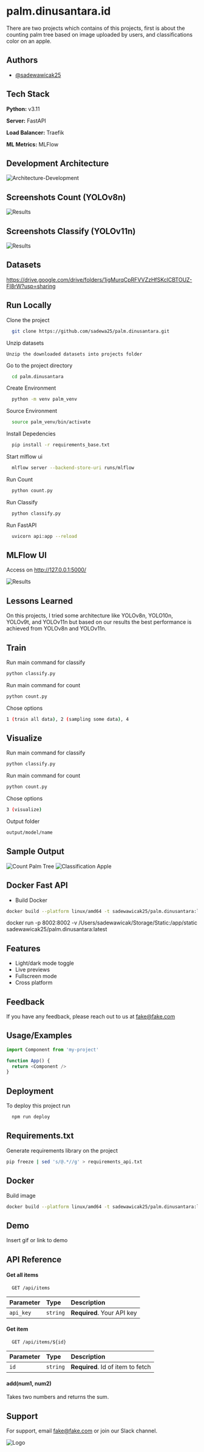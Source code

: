 
# palm.dinusantara.id

There are two projects which contains of this projects, first is about the counting palm tree based on image uploaded by users, and classifications color on an apple. 




## Authors

- [@sadewawicak25](https://sadewawicak25.medium.com/)




## Tech Stack

**Python:** v3.11

**Server:** FastAPI

**Load Balancer:** Traefik

**ML Metrics:** MLFlow



## Development Architecture 
![Architecture-Development](git_images/arc_development.png)



## Screenshots Count (YOLOv8n)

![Results](yolov8n_development/20250106_092214/results.png)


## Screenshots Classify (YOLOv11n)
![Results](yolo11n_development/20250109_045532_128_classify/results.png)


## Datasets
https://drive.google.com/drive/folders/1igMurqCpRFVVZzHfSKclCBTOUZ-FI8rW?usp=sharing


## Run Locally

Clone the project

```bash
  git clone https://github.com/sadewa25/palm.dinusantara.git
```

Unzip datasets
```
Unzip the downloaded datasets into projects folder
```

Go to the project directory

```bash
  cd palm.dinusantara
```

Create Environment

```bash
  python -m venv palm_venv
```

Source Environment

```bash
  source palm_venv/bin/activate
```

Install Depedencies
```bash
  pip install -r requirements_base.txt
```

Start mlflow ui

```bash
  mlflow server --backend-store-uri runs/mlflow
```

Run Count
```bash
  python count.py
```

Run Classify
```bash
  python classify.py
```

Run FastAPI
```bash
  uvicorn api:app --reload
```


## MLFlow UI
Access on http://127.0.0.1:5000/

![Results](git_images/mlflow_ui.png)


## Lessons Learned

On this projects, I tried some architecture like YOLOv8n, YOLO10n, YOLOv9t, and YOLOv11n but based on our results the best performance is achieved from YOLOv8n and YOLOv11n.


## Train
Run main command for classify
```bash
python classify.py
```

Run main command for count
```bash
python count.py
```

Chose options
```bash
1 (train all data), 2 (sampling some data), 4 
```

## Visualize
Run main command for classify
```bash
python classify.py
```

Run main command for count
```bash
python count.py
```

Chose options
```bash
3 (visualize)
```

Output folder
```bash
output/model/name
```


## Sample Output
![Count Palm Tree](output/model/yolov8n_20250114_213927.png)
![Classification Apple](output/model/yolo11n_20250114_214036_classify.png)


## Docker Fast API
- Build Docker
```sh
docker build --platform linux/amd64 -t sadewawicak25/palm.dinusantara:latest .
```

docker run -p 8002:8002 -v /Users/sadewawicak/Storage/Static:/app/static sadewawicak25/palm.dinusantara:latest


## Features

- Light/dark mode toggle
- Live previews
- Fullscreen mode
- Cross platform


## Feedback

If you have any feedback, please reach out to us at fake@fake.com


## Usage/Examples

```javascript
import Component from 'my-project'

function App() {
  return <Component />
}
```


## Deployment

To deploy this project run

```bash
  npm run deploy
```


## Requirements.txt
Generate requirements library on the project
```bash
pip freeze | sed 's/@.*//g' > requirements_api.txt
```

## Docker
Build image
```bash
docker build --platform linux/amd64 -t sadewawicak25/palm.dinusantara:latest .
```


## Demo

Insert gif or link to demo


## API Reference

#### Get all items

```http
  GET /api/items
```

| Parameter | Type     | Description                |
| :-------- | :------- | :------------------------- |
| `api_key` | `string` | **Required**. Your API key |

#### Get item

```http
  GET /api/items/${id}
```

| Parameter | Type     | Description                       |
| :-------- | :------- | :-------------------------------- |
| `id`      | `string` | **Required**. Id of item to fetch |

#### add(num1, num2)

Takes two numbers and returns the sum.


## Support

For support, email fake@fake.com or join our Slack channel.


![Logo](https://dev-to-uploads.s3.amazonaws.com/uploads/articles/th5xamgrr6se0x5ro4g6.png)

